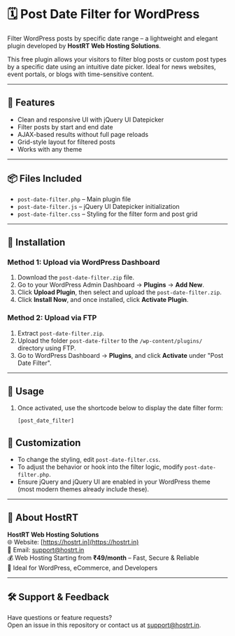 # 🗓️ Post Date Filter for WordPress

Filter WordPress posts by specific date range – a lightweight and elegant plugin developed by **HostRT Web Hosting Solutions**.

This free plugin allows your visitors to filter blog posts or custom post types by a specific date using an intuitive date picker. Ideal for news websites, event portals, or blogs with time-sensitive content.

---

## 🔧 Features

- Clean and responsive UI with jQuery UI Datepicker
- Filter posts by start and end date
- AJAX-based results without full page reloads
- Grid-style layout for filtered posts
- Works with any theme

---

## 📦 Files Included

- `post-date-filter.php` – Main plugin file  
- `post-date-filter.js` – jQuery UI Datepicker initialization  
- `post-date-filter.css` – Styling for the filter form and post grid  

---

## 🚀 Installation

### Method 1: Upload via WordPress Dashboard

1. Download the `post-date-filter.zip` file.
2. Go to your WordPress Admin Dashboard → **Plugins** → **Add New**.
3. Click **Upload Plugin**, then select and upload the `post-date-filter.zip`.
4. Click **Install Now**, and once installed, click **Activate Plugin**.

### Method 2: Upload via FTP

1. Extract `post-date-filter.zip`.
2. Upload the folder `post-date-filter` to the `/wp-content/plugins/` directory using FTP.
3. Go to WordPress Dashboard → **Plugins**, and click **Activate** under "Post Date Filter".

---

## 🧩 Usage

1. Once activated, use the shortcode below to display the date filter form:
   ```php
   [post_date_filter]

## 🎨 Customization

- To change the styling, edit `post-date-filter.css`.
- To adjust the behavior or hook into the filter logic, modify `post-date-filter.php`.
- Ensure jQuery and jQuery UI are enabled in your WordPress theme (most modern themes already include these).

---

## 💼 About HostRT

**HostRT Web Hosting Solutions**  
🌐 Website: [https://hostrt.in](https://hostrt.in)  
📧 Email: [support@hostrt.in](mailto:support@hostrt.in)  
💰 Web Hosting Starting from **₹49/month** – Fast, Secure & Reliable  
🚀 Ideal for WordPress, eCommerce, and Developers

---

## 🛠️ Support & Feedback

Have questions or feature requests?  
Open an issue in this repository or contact us at [support@hostrt.in](mailto:support@hostrt.in).

